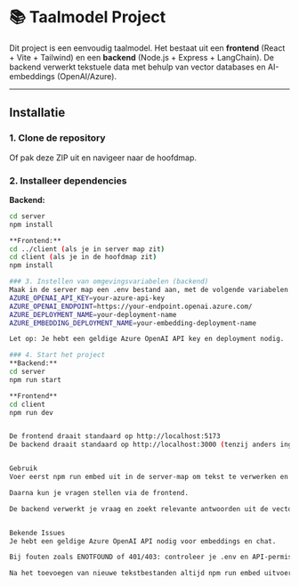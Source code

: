 # 📚 Taalmodel Project

Dit project is een eenvoudig taalmodel. Het bestaat uit een **frontend** (React + Vite + Tailwind) en een **backend** (Node.js + Express + LangChain). De backend verwerkt tekstuele data met behulp van vector databases en AI-embeddings (OpenAI/Azure).

---


## Installatie

### 1. Clone de repository  
Of pak deze ZIP uit en navigeer naar de hoofdmap.

### 2. Installeer dependencies

**Backend:**
```bash
cd server
npm install

**Frontend:**
cd ../client (als je in server map zit)
cd client (als je in de hoofdmap zit)
npm install

### 3. Instellen van omgevingsvariabelen (backend)
Maak in de server map een .env bestand aan, met de volgende variabelen (voorbeeld):
AZURE_OPENAI_API_KEY=your-azure-api-key
AZURE_OPENAI_ENDPOINT=https://your-endpoint.openai.azure.com/
AZURE_DEPLOYMENT_NAME=your-deployment-name
AZURE_EMBEDDING_DEPLOYMENT_NAME=your-embedding-deployment-name

Let op: Je hebt een geldige Azure OpenAI API key en deployment nodig.

### 4. Start het project
**Backend:**
cd server
npm run start

**Frontend**
cd client
npm run dev


De frontend draait standaard op http://localhost:5173
De backend draait standaard op http://localhost:3000 (tenzij anders ingesteld).


Gebruik
Voer eerst npm run embed uit in de server-map om tekst te verwerken en te embedden (eenmalig, tenzij je nieuwe teksten toevoegt).

Daarna kun je vragen stellen via de frontend.

De backend verwerkt je vraag en zoekt relevante antwoorden uit de vector database.


Bekende Issues
Je hebt een geldige Azure OpenAI API nodig voor embeddings en chat.

Bij fouten zoals ENOTFOUND of 401/403: controleer je .env en API-permissies.

Na het toevoegen van nieuwe tekstbestanden altijd npm run embed uitvoeren.

